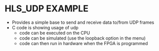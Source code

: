 # HLS_UDP EXAMPLE

* Provides a simple base to send and receive data to/from UDP frames
* C code is showing usage of udp 
  * code can be executed on the CPU 
  * code can be simulated (use the loopback option in the menu)
  * code can then run in hardware when the FPGA is programmed 


